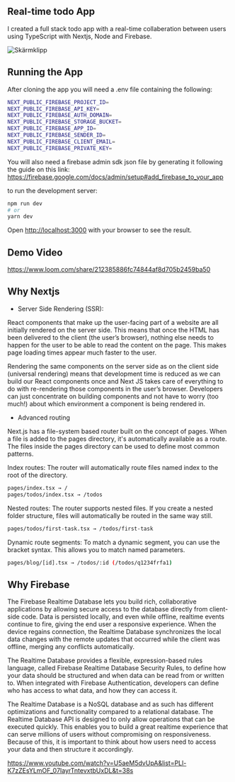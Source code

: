 ## Real-time todo App
I created a full stack todo app with a real-time collaberation between users using TypeScript with Nextjs, Node and Firebase.

![Skärmklipp](https://user-images.githubusercontent.com/77113737/148399909-cb461e75-6a1f-46e5-8b60-73339902d3ee.JPG)


## Running the App
After cloning the app you will need a .env file containing the following:
```bash
NEXT_PUBLIC_FIREBASE_PROJECT_ID=
NEXT_PUBLIC_FIREBASE_API_KEY=
NEXT_PUBLIC_FIREBASE_AUTH_DOMAIN=
NEXT_PUBLIC_FIREBASE_STORAGE_BUCKET=
NEXT_PUBLIC_FIREBASE_APP_ID=
NEXT_PUBLIC_FIREBASE_SENDER_ID=
NEXT_PUBLIC_FIREBASE_CLIENT_EMAIL=
NEXT_PUBLIC_FIREBASE_PRIVATE_KEY=
```
You will also need a firebase admin sdk json file by generating it following the guide on this link:
https://firebase.google.com/docs/admin/setup#add_firebase_to_your_app


to run the development server:
```bash
npm run dev
# or
yarn dev
```
Open [http://localhost:3000](http://localhost:3000) with your browser to see the result.
## Demo Video

https://www.loom.com/share/212385886fc74844af8d705b2459ba50


## Why Nextjs
- Server Side Rendering (SSR):


 React components that make up the user-facing part of a website are all initially rendered on the server side. This means that once the HTML has been   delivered to the client (the user’s browser), nothing else needs to happen for the user to be able to read the content on the page. This makes page loading times appear much faster to the user.
 
 
 Rendering the same components on the server side as on the client side (universal rendering) means that development time is reduced as we can build our      React components once and Next JS takes care of everything to do with re-rendering those components in the user’s browser. Developers can just concentrate on building components and not have to worry (too much!) about which environment a component is being rendered in.
 
 
- Advanced routing


 Next.js has a file-system based router built on the concept of pages. When a file is added to the pages directory, it's automatically available as a route. The files inside the pages directory can be used to define most common patterns.

 Index routes:
The router will automatically route files named index to the root of the directory.
```bash
pages/index.tsx → /
pages/todos/index.tsx → /todos
```

 Nested routes:
The router supports nested files. If you create a nested folder structure, files will automatically be routed in the same way still.
```bash
pages/todos/first-task.tsx → /todos/first-task
```

Dynamic route segments:
To match a dynamic segment, you can use the bracket syntax. This allows you to match named parameters.
```bash
pages/blog/[id].tsx → /todos/:id (/todos/q1234frfa1)
```

 
## Why Firebase

The Firebase Realtime Database lets you build rich, collaborative applications by allowing secure access to the database directly from client-side code. Data is persisted locally, and even while offline, realtime events continue to fire, giving the end user a responsive experience. When the device regains connection, the Realtime Database synchronizes the local data changes with the remote updates that occurred while the client was offline, merging any conflicts automatically.

The Realtime Database provides a flexible, expression-based rules language, called Firebase Realtime Database Security Rules, to define how your data should be structured and when data can be read from or written to. When integrated with Firebase Authentication, developers can define who has access to what data, and how they can access it.

The Realtime Database is a NoSQL database and as such has different optimizations and functionality compared to a relational database. The Realtime Database API is designed to only allow operations that can be executed quickly. This enables you to build a great realtime experience that can serve millions of users without compromising on responsiveness. Because of this, it is important to think about how users need to access your data and then structure it accordingly.

https://www.youtube.com/watch?v=U5aeM5dvUpA&list=PLl-K7zZEsYLmOF_07IayrTntevxtbUxDL&t=38s
